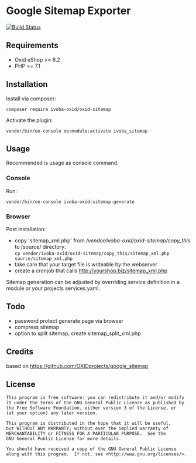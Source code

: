 # Google Sitemap Exporter

[![Build Status][ico-travis]][link-travis]

## Requirements
- Oxid eShop >= 6.2
- PHP >= 7.1

## Installation

Install via composer:

    composer require ivoba-oxid/oxid-sitemap

Activate the plugin:

    vendor/bin/oe-console oe:module:activate ivoba_sitemap

## Usage
Recommended is usage as console command.
### Console
Run:

    vendor/bin/oe-console ivoba-oxid:sitemap:generate

### Browser
Post installation:  
- copy 'sitemap_xml.php' from */vendor/ivoba-oxid/oxid-sitemap/copy_this* to /source/ directory:  
  `cp vendor/ivoba-oxid/oxid-sitemap/copy_this/sitemap_xml.php source/sitemap_xml.php`
- take care that your target file is writeable by the webserver
- create a cronjob that calls http://yourshop.biz/sitemap_xml.php

Sitemap generation can be adjusted by overriding service definition in a module or your projects services.yaml.  

## Todo
- password protect generate page via browser
- compress sitemap
- option to split sitemap, create sitemap_split_xml.php

## Credits
based on https://github.com/OXIDprojects/google_sitemap

## License

    This program is free software: you can redistribute it and/or modify
    it under the terms of the GNU General Public License as published by
    the Free Software Foundation, either version 3 of the License, or
    (at your option) any later version.

    This program is distributed in the hope that it will be useful,
    but WITHOUT ANY WARRANTY; without even the implied warranty of
    MERCHANTABILITY or FITNESS FOR A PARTICULAR PURPOSE.  See the
    GNU General Public License for more details.

    You should have received a copy of the GNU General Public License
    along with this program.  If not, see <http://www.gnu.org/licenses/>.

[link-travis]: https://travis-ci.org/ivoba-oxid/oxid-sitemap
[ico-travis]: https://img.shields.io/travis/ivoba-oxid/oxid-sitemap/master.svg?style=flat-square
